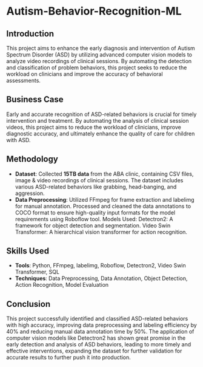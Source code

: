 # Autism-Behavior-Recognition-ML

## Introduction
This project aims to enhance the early diagnosis and intervention of Autism Spectrum Disorder (ASD) by utilizing advanced computer vision models to analyze video recordings of clinical sessions. By automating the detection and classification of problem behaviors, this project seeks to reduce the workload on clinicians and improve the accuracy of behavioral assessments.

## Business Case
Early and accurate recognition of ASD-related behaviors is crucial for timely intervention and treatment. By automating the analysis of clinical session videos, this project aims to reduce the workload of clinicians, improve diagnostic accuracy, and ultimately enhance the quality of care for children with ASD.

## Methodology
- **Dataset**: Collected **15TB data** from the ABA clinic, containing CSV files, image & video recordings of clinical sessions. The dataset includes various ASD-related behaviors like grabbing, head-banging, and aggression.
- **Data Preprocessing**: Utilized FFmpeg for frame extraction and labelimg for manual annotation. Processed and cleaned the data annotations to COCO format to ensure high-quality input formats for the model requirements using Roboflow tool.
Models Used:
Detectron2: A framework for object detection and segmentation.
Video Swin Transformer: A hierarchical vision transformer for action recognition.

## Skills Used
- **Tools**: Python, FFmpeg, labelimg, Roboflow, Detectron2, Video Swin Transformer, SQL
- **Techniques**: Data Preprocessing, Data Annotation, Object Detection, Action Recognition, Model Evaluation

## Conclusion
This project successfully identified and classified ASD-related behaviors with high accuracy, improving data preprocessing and labeling efficiency by 40% and reducing manual data annotation time by 50%. The application of computer vision models like Detectron2 has shown great promise in the early detection and analysis of ASD behaviors, leading to more timely and effective interventions, expanding the dataset for further validation for accurate results to further push it into production.
